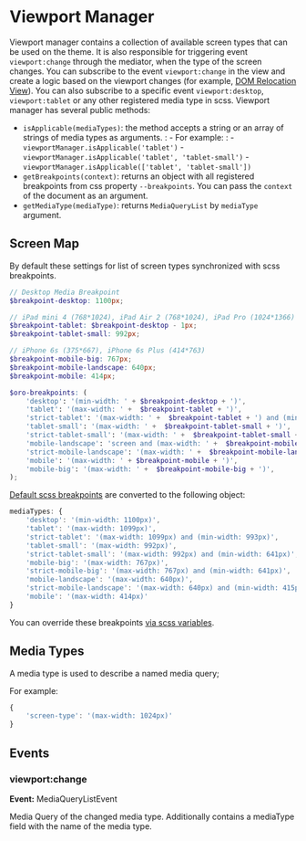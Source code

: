 <a id="bundle-docs-platform-ui-bundle-viewport-manager"></a>

# Viewport Manager

Viewport manager contains a collection of available screen types that can be used on the theme.
It is also responsible for triggering event `viewport:change` through the mediator, when the type of the screen changes.
You can subscribe to the event `viewport:change` in the view and create a logic based on the viewport changes (for example, [DOM Relocation View](../../../commerce/FrontendBundle/dom-relocation-view.md#bundle-docs-commerce-customer-portal-frontend-bundle-dom)).
You can also subscribe to a specific event `viewport:desktop`, `viewport:tablet` or any other registered media type in scss.
Viewport manager has several public methods:

- `isApplicable(mediaTypes)`: the method accepts a string or an array of strings of media types as arguments.
  : - For example:
      : - `viewportManager.isApplicable('tablet')`
        - `viewportManager.isApplicable('tablet', 'tablet-small')`
        - `viewportManager.isApplicable(['tablet', 'tablet-small'])`
- `getBreakpoints(context)`: returns an object with all registered breakpoints from css property `--breakpoints`. You can pass the `context` of the document as an argument.
- `getMediaType(mediaType)`: returns `MediaQueryList` by `mediaType` argument.

## Screen Map

By default these settings for list of screen types synchronized with scss breakpoints.

```scss
// Desktop Media Breakpoint
$breakpoint-desktop: 1100px;

// iPad mini 4 (768*1024), iPad Air 2 (768*1024), iPad Pro (1024*1366)
$breakpoint-tablet: $breakpoint-desktop - 1px;
$breakpoint-tablet-small: 992px;

// iPhone 6s (375*667), iPhone 6s Plus (414*763)
$breakpoint-mobile-big: 767px;
$breakpoint-mobile-landscape: 640px;
$breakpoint-mobile: 414px;

$oro-breakpoints: (
    'desktop': '(min-width: ' + $breakpoint-desktop + ')',
    'tablet': '(max-width: ' +  $breakpoint-tablet + ')',
    'strict-tablet': '(max-width: ' +  $breakpoint-tablet + ') and (min-width: ' + ($breakpoint-tablet-small + 1) + ')',
    'tablet-small': '(max-width: ' +  $breakpoint-tablet-small + ')',
    'strict-tablet-small': '(max-width: ' +  $breakpoint-tablet-small + ') and (min-width: ' + ($breakpoint-mobile-landscape + 1) + ')',
    'mobile-landscape': 'screen and (max-width: ' +  $breakpoint-mobile-landscape + ')',
    'strict-mobile-landscape': '(max-width: ' +  $breakpoint-mobile-landscape + ') and (min-width: ' + ($breakpoint-mobile + 1) + ')',
    'mobile': '(max-width: ' + $breakpoint-mobile + ')',
    'mobile-big': '(max-width: ' +  $breakpoint-mobile-big + ')',
);
```

<a href="https://github.com/oroinc/platform/tree/6.1/src/Oro/Bundle/UIBundle/Resources/public/default/scss/settings/_breakpoints.scss" target="_blank">Default scss breakpoints</a> are converted to the following object:

```javascript
mediaTypes: {
    'desktop': '(min-width: 1100px)',
    'tablet': '(max-width: 1099px)',
    'strict-tablet': '(max-width: 1099px) and (min-width: 993px)',
    'tablet-small': '(max-width: 992px)',
    'strict-tablet-small': '(max-width: 992px) and (min-width: 641px)',
    'mobile-big': '(max-width: 767px)',
    'strict-mobile-big': '(max-width: 767px) and (min-width: 641px)',
    'mobile-landscape': '(max-width: 640px)',
    'strict-mobile-landscape': '(max-width: 640px) and (min-width: 415px)',
    'mobile': '(max-width: 414px)'
}
```

You can override these breakpoints [via scss variables](../../../../frontend/storefront/how-to/how-to-change-media-breakpoints.md#dev-doc-frontend-storefront-css-media-breakpoints).

## Media Types

A media type is used to describe a named media query;

For example:

```javascript
{
    'screen-type': '(max-width: 1024px)'
}
```

## Events

### viewport:change

**Event:** MediaQueryListEvent

Media Query of the changed media type. Additionally contains a mediaType field with the name of the media type.

<!-- Frontend -->
